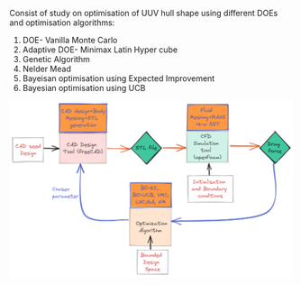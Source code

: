 Consist of study on optimisation of UUV hull shape using different DOEs and optimisation algorithms:
 1. DOE- Vanilla Monte Carlo 
 2. Adaptive DOE- Minimax Latin Hyper cube
 3. Genetic Algorithm
 4. Nelder Mead
 5. Bayeisan optimisation using Expected Improvement
 6. Bayesian optimisation using UCB 
 
![Alt text](https://github.com/vardhah/Optimisation_of_UUV_hull_shape/blob/main/data_plots/uuv_optimisation_study.png)
